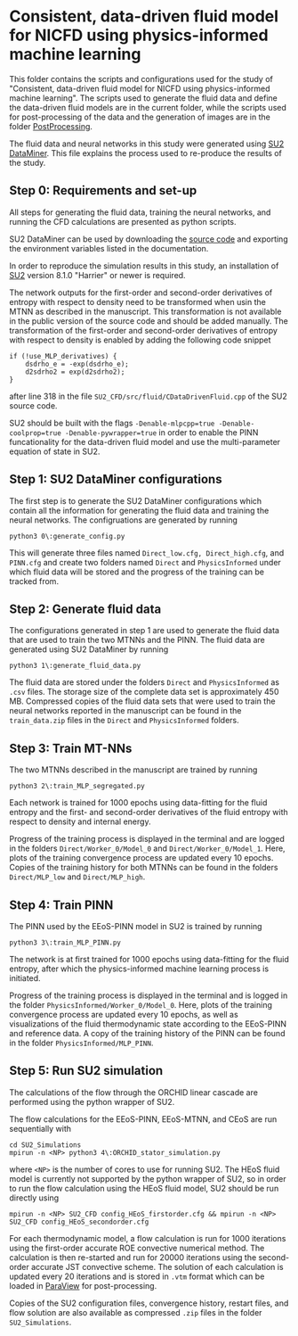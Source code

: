 # Consistent, data-driven fluid model for NICFD using physics-informed machine learning

This folder contains the scripts and configurations used for the study of "Consistent, data-driven fluid model for NICFD using physics-informed machine learning". The scripts used to generate the fluid data and define the data-driven fluid models are in the current folder, while the scripts used for post-processing of the data and the generation of images are in the folder [PostProcessing](./PostProcessing/). 

The fluid data and neural networks in this study were generated using [SU2 DataMiner](https://github.com/EvertBunschoten/SU2_DataMiner). This file explains the process used to re-produce the results of the study.

## Step 0: Requirements and set-up 

All steps for generating the fluid data, training the neural networks, and running the CFD calculations are presented as python scripts. 

SU2 DataMiner can be used by downloading the [source code](https://github.com/EvertBunschoten/SU2_DataMiner) and exporting the environment variables listed in the documentation. 

In order to reproduce the simulation results in this study, an installation of [SU2](https://github.com/su2code/SU2.git) version 8.1.0 "Harrier" or newer is required. 

The network outputs for the first-order and second-order derivatives of entropy with respect to density need to be transformed when usin the MTNN as described in the manuscript. This transformation is not available in the public version of the source code and should be added manually. The transformation of the first-order and second-order derivatives of entropy with respect to density is enabled by adding the following code snippet
```
if (!use_MLP_derivatives) {
    dsdrho_e = -exp(dsdrho_e);
    d2sdrho2 = exp(d2sdrho2);
}
```
after line 318 in the file ```SU2_CFD/src/fluid/CDataDrivenFluid.cpp``` of the SU2 source code. 

SU2 should be built with the flags ```-Denable-mlpcpp=true -Denable-coolprop=true -Denable-pywrapper=true``` in order to enable the PINN funcationality for the data-driven fluid model and use the multi-parameter equation of state in SU2.

## Step 1: SU2 DataMiner configurations

The first step is to generate the SU2 DataMiner configurations which contain all the information for generating the fluid data and training the neural networks. The configruations are generated by running
```
python3 0\:generate_config.py
```
This will generate three files named ```Direct_low.cfg, Direct_high.cfg```, and ```PINN.cfg``` and create two folders named ```Direct``` and ```PhysicsInformed``` under which fluid data will be stored and the progress of the training can be tracked from.

## Step 2: Generate fluid data

The configurations generated in step 1 are used to generate the fluid data that are used to train the two MTNNs and the PINN. The fluid data are generated using SU2 DataMiner by running 
```
python3 1\:generate_fluid_data.py 
```
The fluid data are stored under the folders ```Direct``` and ```PhysicsInformed``` as ```.csv``` files. The storage size of the complete data set is approximately 450 MB. Compressed copies of the fluid data sets that were used to train the neural networks reported in the manuscript can be found in the ```train_data.zip``` files in the ```Direct``` and ```PhysicsInformed``` folders.

## Step 3: Train MT-NNs

The two MTNNs described in the manuscript are trained by running 
```
python3 2\:train_MLP_segregated.py
```
Each network is trained for 1000 epochs using data-fitting for the fluid entropy and the first- and second-order derivatives of the fluid entropy with respect to density and internal energy.

Progress of the training process is displayed in the terminal and are logged in the folders ```Direct/Worker_0/Model_0``` and ```Direct/Worker_0/Model_1```. Here, plots of the training convergence process are updated every 10 epochs. Copies of the training history for both MTNNs can be found in the folders ```Direct/MLP_low``` and ```Direct/MLP_high```.

## Step 4: Train PINN

The PINN used by the EEoS-PINN model in SU2 is trained by running 
```
python3 3\:train_MLP_PINN.py
```
The network is at first trained for 1000 epochs using data-fitting for the fluid entropy, after which the physics-informed machine learning process is initiated. 

Progress of the training process is displayed in the terminal and is logged in the folder ```PhysicsInformed/Worker_0/Model_0```. Here, plots of the training convergence process are updated every 10 epochs, as well as visualizations of the fluid thermodynamic state according to the EEoS-PINN and reference data. A copy of the training history of the PINN can be found in the folder ```PhysicsInformed/MLP_PINN```.


## Step 5: Run SU2 simulation

The calculations of the flow through the ORCHID linear cascade are performed using the python wrapper of SU2. 

The flow calculations for the EEoS-PINN, EEoS-MTNN, and CEoS are run sequentially with
```
cd SU2_Simulations
mpirun -n <NP> python3 4\:ORCHID_stator_simulation.py
```
where ```<NP>``` is the number of cores to use for running SU2. The HEoS fluid model is currently not supported by the python wrapper of SU2, so in order to run the flow calculation using the HEoS fluid model, SU2 should be run directly using
```
mpirun -n <NP> SU2_CFD config_HEoS_firstorder.cfg && mpirun -n <NP> SU2_CFD config_HEoS_secondorder.cfg
```

For each thermodynamic model, a flow calculation is run for 1000 iterations using the first-order accurate ROE convective numerical method. The calculation is then re-started and run for 20000 iterations using the second-order accurate JST convective scheme. The solution of each calculation is updated every 20 iterations and is stored in ```.vtm``` format which can be loaded in [ParaView](https://www.paraview.org/) for post-processing. 

Copies of the SU2 configuration files, convergence history, restart files, and flow solution are also available as compressed ```.zip``` files in the folder ```SU2_Simulations```.